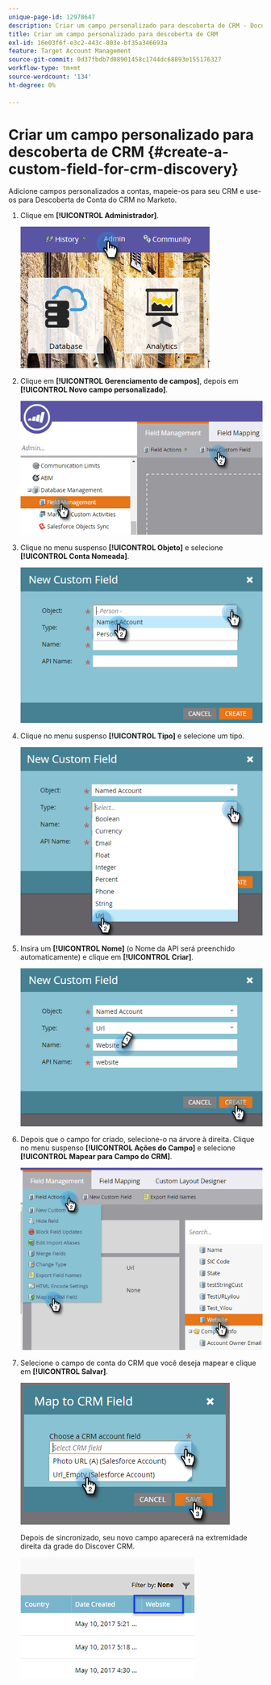 ```yaml
---
unique-page-id: 12978647
description: Criar um campo personalizado para descoberta de CRM - Documentação do Marketo - Documentação do produto
title: Criar um campo personalizado para descoberta de CRM
exl-id: 16e03f6f-e3c2-443c-803e-bf35a346693a
feature: Target Account Management
source-git-commit: 0d37fbdb7d08901458c1744dc68893e155176327
workflow-type: tm+mt
source-wordcount: '134'
ht-degree: 0%

---
```


# Criar um campo personalizado para descoberta de CRM {#create-a-custom-field-for-crm-discovery}

Adicione campos personalizados a contas, mapeie-os para seu CRM e use-os para Descoberta de Conta do CRM no Marketo.

1. Clique em **[!UICONTROL Administrador]**.

   ![](assets/admin.png)

1. Clique em **[!UICONTROL Gerenciamento de campos]**, depois em **[!UICONTROL Novo campo personalizado]**.

   ![](assets/two-4.png)

1. Clique no menu suspenso **[!UICONTROL Objeto]** e selecione **[!UICONTROL Conta Nomeada]**.

   ![](assets/three-3.png)

1. Clique no menu suspenso **[!UICONTROL Tipo]** e selecione um tipo.

   ![](assets/four-3.png)

1. Insira um **[!UICONTROL Nome]** (o Nome da API será preenchido automaticamente) e clique em **[!UICONTROL Criar]**.

   ![](assets/five-3.png)

1. Depois que o campo for criado, selecione-o na árvore à direita. Clique no menu suspenso **[!UICONTROL Ações do Campo]** e selecione **[!UICONTROL Mapear para Campo do CRM]**.

   ![](assets/six-2.png)

1. Selecione o campo de conta do CRM que você deseja mapear e clique em **[!UICONTROL Salvar]**.

   ![](assets/seven-1.png)

   Depois de sincronizado, seu novo campo aparecerá na extremidade direita da grade do Discover CRM.

   ![](assets/eight.png)
